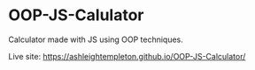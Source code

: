 # OOP-JS-Calulator

Calculator made with JS using OOP techniques.

Live site: https://ashleightempleton.github.io/OOP-JS-Calculator/
